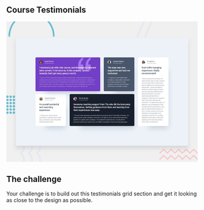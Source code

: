 ## Course Testimonials

![Design preview for the Testimonials grid section coding challenge](./images/preview.jpg)



## The challenge

Your challenge is to build out this testimonials grid section and get it looking as close to the design as possible.


